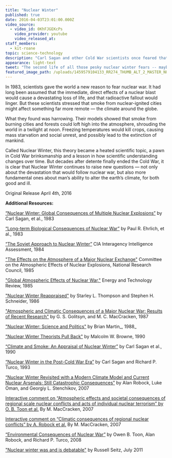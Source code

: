```yaml
---
title: "Nuclear Winter"
published: true
date: 2016-04-03T23:01:00.000Z
video_source:
  - video_id: 0KhFJGEKcPs
    video_provider: youtube
    video_released_at:
staff_members:
  - kit-roane
topic: science-technology
description: "Carl Sagan and other Cold War scientists once feared that a nuclear war could plunge the world into a deadly ice age. Three decades later, does this theory still resonate?"
appearance: light-text
tweet: "The second life of all those pesky nuclear winter fears -- maybe not so overblown after all..."
featured_image_path: /uploads/1459579104133_RR274_THUMB_ALT_2_MASTER_NUCLEAR_WINTER_NASA.jpg
---
```


In 1983, scientists gave the world a new reason to fear nuclear war. It had long been assumed that the immediate, direct effects of a nuclear blast would cause a devastating loss of life, and that radioactive fallout would linger. But these scientists stressed that smoke from nuclear-ignited cities might affect something far more remote — the climate around the globe.

What they found was harrowing. Their models showed that smoke from burning cities and forests could loft high into the atmosphere, shrouding the world in a twilight at noon. Freezing temperatures would kill crops, causing mass starvation and social unrest, and possibly lead to the extinction of mankind.

Called Nuclear Winter, this theory became a heated scientific topic, a pawn in Cold War brinksmanship and a lesson in how scientific understanding changes over time. But decades after detente finally ended the Cold War, it is clear that Nuclear Winter continues to raise new questions — not only about the devastation that would follow nuclear war, but also more fundamental ones about man’s ability to alter the earth’s climate, for both good and ill.

Original Release April 4th, 2016

**Additional Resources:**

[“Nuclear Winter: Global Consequences of Multiple Nuclear Explosions”](http://www.atmos.washington.edu/~ackerman/Articles/Turco_Nuclear_Winter_83.pdf) by Carl Sagan, et al., 1983

[“Long-term Biological Consequences of Nuclear War”](https://www.researchgate.net/profile/John_Harte/publication/16538781_Long-term_biological_consequences_of_nuclear_war._Science/links/0deec51db13ee6b879000000.pdf) by Paul R. Ehrlich, et al., 1983

[“The Soviet Approach to Nuclear Winter”](http://www.foia.cia.gov/sites/default/files/document_conversions/89801/DOC_0000284025.pdf) CIA Interagency Intelligence Assessment, 1984

["The Effects on the Atmosphere of a Major Nuclear Exchange"]( http://www.nap.edu/read/540/chapter/1) Committee on the Atmospheric Effects of Nuclear Explosions, National Research Council, 1985

["Global Atmospheric Effects of Nuclear War,"](http://www.retroreport.org/webhook-uploads/nuclear-winter-ETR-article-1985-global-atmospheric-effects-of-nuclear-war.pdf) Energy and Technology Review, 1985

["Nuclear Winter Reappraised"](http://www.jstor.org/stable/20042777?seq=1#page_scan_tab_contents) by Starley L. Thompson and Stephen H. Schneider, 1986

["Atmospheric and Climatic Consequences of a Major Nuclear War: Results of Recent Research"](http://www.retroreport.org/webhook-uploads/Golitsyn-MacCracken-1987-WMO.pdf) by G. S. Golitsyn, and M. C. MacCracken, 1987

["Nuclear Winter: Science and Politics"]( http://www.bmartin.cc/pubs/88spp.html) by Brian Martin_, 1988_

["Nuclear Winter Theorists Pull Back"](http://www.nytimes.com/1990/01/23/science/nuclear-winter-theorists-pull-back.html?pagewanted=all) by Malcolm W. Browne, 1990

[“Climate and Smoke: An Appraisal of Nuclear Winter”](http://www.atmos.washington.edu/~ackerman/Articles/Turco_Nuclear_Winter_90.pdf) by Carl Sagan et al., 1990

[“Nuclear Winter in the Post-Cold War Era”](http://wvaughan.org/notes/Nuclear%20winter.pdf) by Carl Sagan and Richard P. Turco, 1993

[“Nuclear Winter Revisited with a Modern Climate Model and Current Nuclear Arsenals: Still Catastrophic Consequences”]( http://climate.envsci.rutgers.edu/pdf/RobockNW2006JD008235.pdf) by Alan Robock, Luke Oman, and Georgiy L. Stenchikov, 2007

[Interactive comment on “Atmospheric effects and societal consequences of regional scale nuclear conflicts and acts of individual nuclear terrorism” by O. B. Toon et al.](http://www.atmos-chem-phys-discuss.net/6/S6413/2007/acpd-6-S6413-2007.pdf) By M. MacCracken, 2007

[Interactive comment on “Climatic consequences of regional nuclear conflicts” by A. Robock et al.](http://www.atmos-chem-phys-discuss.net/6/S6418/2007/acpd-6-S6418-2007.pdf) By M. MacCracken, 2007

[“Environmental Consequences of Nuclear War”](http://scitation.aip.org/content/aip/magazine/physicstoday/article/61/12/10.1063/1.3047679) by Owen B. Toon, Alan Robock, and Richard P. Turco, 2008

["Nuclear winter was and is debatable"](http://www.nature.com/nature/journal/v475/n7354/full/475037b.html) by Russell Seitz, July 2011

